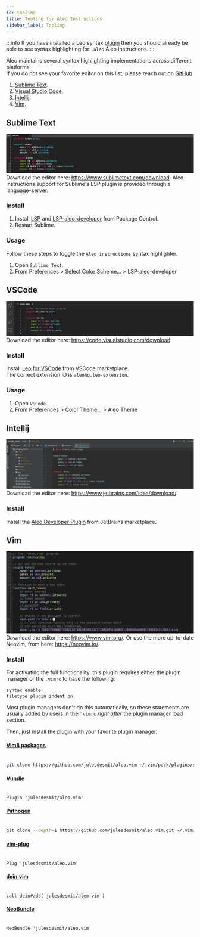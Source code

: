 ```yaml
---
id: tooling
title: Tooling for Aleo Instructions
sidebar_label: Tooling
---
```


:::info
If you have installed a Leo syntax [plugin](../leo/06_tooling.md) 
then you should already be able to see syntax highlighting for `.aleo` Aleo instructions.
:::

Aleo maintains several syntax highlighting implementations across different platforms.  
If you do not see your favorite editor on this list, please reach out on [GitHub](https://github.com/AleoHQ/welcome/issues/new).

1. [Sublime Text](#sublime-text).
2. [Visual Studio Code](#vscode).
3. [Intellij](#intellij).
4. [Vim](#vim).

## Sublime Text
![](./images/sublime.png)  
Download the editor here: https://www.sublimetext.com/download.
Aleo instructions support for Sublime's LSP plugin is provided through a language-server.
### Install

1. Install [LSP](https://packagecontrol.io/packages/LSP) and [LSP-aleo-developer](https://packagecontrol.io/packages/LSP-aleo-developer) from Package Control.
2. Restart Sublime.

### Usage

Follow these steps to toggle the `Aleo instructions` syntax highlighter.

1. Open `Sublime Text`.
2. From Preferences > Select Color Scheme... > LSP-aleo-developer

## VSCode
![](./images/vscode.png)
Download the editor here: https://code.visualstudio.com/download.

### Install

Install [Leo for VSCode](https://marketplace.visualstudio.com/items?itemName=aleohq.leo-extension) from VSCode marketplace.   
The correct extension ID is `aleohq.leo-extension`.

### Usage

1. Open `VSCode`.
2. From Preferences > Color Theme... > Aleo Theme

## Intellij

![](./images/intellij.png)
Download the editor here: https://www.jetbrains.com/idea/download/.

### Install

Install the [Aleo Developer Plugin](https://plugins.jetbrains.com/plugin/19890-aleo-developer) from JetBrains marketplace.   

## Vim

![](./images/vim.png)
Download the editor here: https://www.vim.org/.
Or use the more up-to-date Neovim, from here: https://neovim.io/.

### Install

For activating the full functionality, this plugin requires either the plugin
manager or the `.vimrc` to have the following:

```vim
syntax enable
filetype plugin indent on
```

Most plugin managers don't do this automatically, so these statements are
usually added by users in their `vimrc` _right after_ the plugin manager load
section.

Then, just install the plugin with your favorite plugin manager.

#### [Vim8 packages][vim8pack]


```sh

git clone https://github.com/julesdesmit/aleo.vim ~/.vim/pack/plugins/start/aleo.vim

```


#### [Vundle][v]


```vim

Plugin 'julesdesmit/aleo.vim'

```


#### [Pathogen][p]


```sh

git clone --depth=1 https://github.com/julesdesmit/aleo.vim.git ~/.vim/bundle/aleo.vim

```


#### [vim-plug][vp]


```vim

Plug 'julesdesmit/aleo.vim'

```


#### [dein.vim][d]


```vim

call dein#add('julesdesmit/aleo.vim')

```


#### [NeoBundle][nb]


```vim

NeoBundle 'julesdesmit/aleo.vim'

```


[v]: https://github.com/gmarik/vundle

[p]: https://github.com/tpope/vim-pathogen

[nb]: https://github.com/Shougo/neobundle.vim

[vp]: https://github.com/junegunn/vim-plug

[d]: https://github.com/Shougo/dein.vim

[vim8pack]: http://vimhelp.appspot.com/repeat.txt.html#packages

